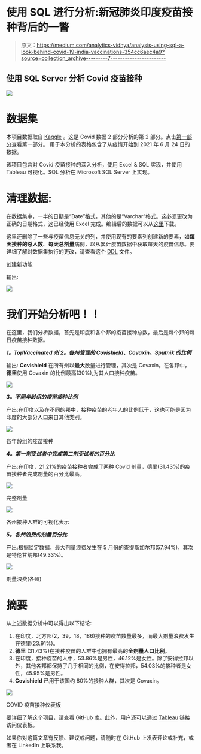 # 使用 SQL 进行分析:新冠肺炎印度疫苗接种背后的一瞥

> 原文：<https://medium.com/analytics-vidhya/analysis-using-sql-a-look-behind-covid-19-india-vaccinations-354cc6aec4a9?source=collection_archive---------7----------------------->

## 使用 SQL Server 分析 Covid 疫苗接种

![](img/799ffacc94fb7305480cc14df88b88e4.png)

# **数据集**

本项目数据取自 [Kaggle](https://www.kaggle.com/sudalairajkumar/covid19-in-india) 。这是 Covid 数据 2 部分分析的第 2 部分。点击[第一部分](https://itsmerohanraj.medium.com/data-analysis-using-sql-a-look-behind-covid-19-india-cases-1dfbad1dc82a)查看第一部分。
用于本分析的表格包含了从疫情开始到 2021 年 6 月 24 日的数据。

该项目包含对 Covid 疫苗接种的深入分析，使用 Excel & SQL 实现，并使用 Tableau 可视化。SQL 分析在 Microsoft SQL Server 上实现。

# 清理数据:

在数据集中，一半的日期是“Date”格式，其他的是“Varchar”格式。这必须更改为正确的日期格式，这已经使用 Excel 完成。编辑后的数据可以从[这里](https://github.com/rohanraj-9654/Covid-19-in-India-SQL-Tableau/blob/main/CovidVaccinations/vaccineState.csv)下载。

这里还删除了一些与疫苗信息无关的列，并使用现有的要素列创建新的要素，如**每天接种的总人数**、**每天总剂量**病例，以从累计疫苗数据中获取每天的疫苗信息。要详细了解对数据集执行的更改，请查看这个 [DDL](https://github.com/rohanraj-9654/Covid-19-in-India-SQL-Tableau/blob/main/CovidVaccinations/CovidVaccinations_DDL.sql) 文件。

创建新功能

输出:

![](img/e167ea960ef57b2696f605424eaf1292.png)

# 我们开始分析吧！！

在这里，我们分析数据，首先是印度和各个邦的疫苗接种总数，最后是每个邦的每日疫苗接种数据。

***1。TopVaccinated 州***
***2。各州管理的 Covishield、Covaxin、Sputnik 的比例***

输出: **Covishield** 在所有州以**最大**数量进行管理，其次是 Covaxin。在各邦中，**德里**使用 Covaxin 的比例最高(30%),为其人口接种疫苗。

![](img/39dfc1f7ff396383c29d97b104f18fc4.png)

***3。不同年龄组的疫苗接种比例***

产出:在印度以及在不同的邦中，接种疫苗的老年人的比例低于，这也可能是因为印度的大部分人口来自其他类别。

![](img/0dfde8e46a8d3624c174c43f715c582e.png)

各年龄组的疫苗接种

***4。第一剂受试者中完成第二剂受试者的百分比***

产出:在印度，21.21%的疫苗接种者完成了两种 Covid 剂量，德里(31.43%)的疫苗接种者完成剂量的百分比最高。

![](img/38df70caff28a7e756366dde7472af13.png)

完整剂量

![](img/c0b6dc849507ef8e27905ada1016f0d6.png)

各州接种人群的可视化表示

***5。各州浪费的剂量百分比***

产出:根据给定数据，最大剂量浪费发生在 5 月份的查提斯加尔邦(57.94%)，其次是特伦甘纳邦(49.33%)。

![](img/39d9648d64a75c4f5998785dfc914741.png)

剂量浪费(各州)

# 摘要

从上述数据分析中可以得出以下结论:

1.  在印度，北方邦(2，39，18，186)接种的疫苗数量最多，而最大剂量浪费发生在德里(23.91%)。
2.  **德里** (31.43%)在接种疫苗的人群中也拥有最高的**全剂量人口比例**。
3.  在印度，接种疫苗的人中，53.86%是男性，46.12%是女性。除了安得拉邦以外，其他各邦都保持了几乎相同的比例，在安得拉邦，54.03%的接种者是女性，45.95%是男性。
4.  **Covishield** 已用于该国约 80%的接种人群，其次是 Covaxin。

![](img/48b151f78e9d8196808df09fdfc00ece.png)

COVID 疫苗接种仪表板

要详细了解这个项目，请查看 GitHub 库。此外，用户还可以通过 [Tableau](https://public.tableau.com/profile/rohan.raj4726#!/) 链接访问仪表板。

如果你对这篇文章有反馈、建议或问题，请随时在 GitHub 上发表评论或补充，或者在 LinkedIn 上联系我。
